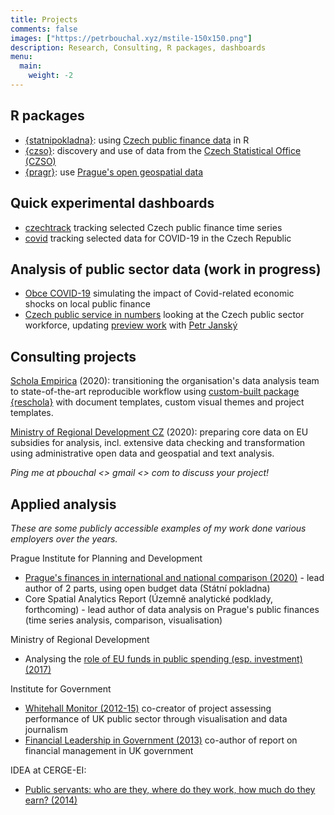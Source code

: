 ```yaml
---
title: Projects
comments: false
images: ["https://petrbouchal.xyz/mstile-150x150.png"]
description: Research, Consulting, R packages, dashboards
menu: 
  main:
    weight: -2
---
```


## R packages

- [{statnipokladna}](https://petrbouchal.github.io/statnipokladna): using [Czech public finance data](https://monitor.statnipokladna.cz) in R
- [{czso}](https://petrbouchal.github.io/czso): discovery and use of data from the [Czech Statistical Office (CZSO)](https://czso.cz)
- [{pragr}](https://petrbouchal.github.io/pragr): use [Prague's open geospatial data](https://www.geoportalpraha.cz/)

## Quick experimental dashboards

- [czechtrack](https://petrbouchal.github.io/czechtrack) tracking selected Czech public finance time series 
- [covid](https://petrbouchal.github.io/covid) tracking selected data for COVID-19 in the Czech Republic

## Analysis of public sector data (work in progress)

- [Obce COVID-19](obce-covid19.netlify.app/) simulating the impact of Covid-related economic shocks on local public finance
- [Czech public service in numbers](https://github.com/petrbouchal/urednici2019/) looking at the Czech public sector workforce, updating [preview work](https://idea.cerge-ei.cz/studies/2014-06-statni-urednici-kolik-jich-vlastne-je-kde-a-za-jake-platy-pracuji) with [Petr Janský](https://petrjansky.cz)

## Consulting projects

[Schola Empirica](http://www.scholaempirica.org/) (2020): transitioning the organisation's data analysis team to state-of-the-art reproducible workflow using [custom-built package {reschola}](https://github.com/scholaempirica/reschola/) with document templates, custom visual themes and project templates.

[Ministry of Regional Development CZ](https://www.dotaceeu.cz/cs/evropske-fondy-v-cr/narodni-organ-pro-koordinaci/evaluace) (2020): preparing core data on EU subsidies for analysis, incl. extensive data checking and transformation using administrative open data and geospatial and text analysis.

*Ping me at pbouchal <<at>> gmail <<dot>> com to discuss your project!*

## Applied analysis

*These are some publicly accessible examples of my work done various employers over the years.*

Prague Institute for Planning and Development

- [Prague's finances in international and national comparison (2020)](https://www.iprpraha.cz/uploads/assets/dokumenty/chude_mesto_prazske.pdf) - lead author of 2 parts, using open budget data (Státní pokladna)
- Core Spatial Analytics Report (Územně analytické podklady, forthcoming) - lead author of data analysis on Prague's public finances (time series analysis, comparison, visualisation)

Ministry of Regional Development

- Analysing the [role of EU funds in public spending (esp. investment) (2017)](https://dotaceeu.cz/cs/evropske-fondy-v-cr/narodni-organ-pro-koordinaci/evaluace/knihovna-evaluaci/verejne-vydaje-a-fondy-eu-2007%e2%80%932015)

Institute for Government

- [Whitehall Monitor (2012-15)](https://www.instituteforgovernment.org.uk/our-work/whitehall-monitor) co-creator of project assessing performance of UK public sector through visualisation and data journalism
- [Financial Leadership in Government (2013)](https://www.instituteforgovernment.org.uk/publications/financial-leadership-government-0) co-author of report on financial management in UK government

IDEA at CERGE-EI:

- [Public servants: who are they, where do they work, how much do they earn? (2014)](https://idea.cerge-ei.cz/studies/2014-06-statni-urednici-kolik-jich-vlastne-je-kde-a-za-jake-platy-pracuji)


